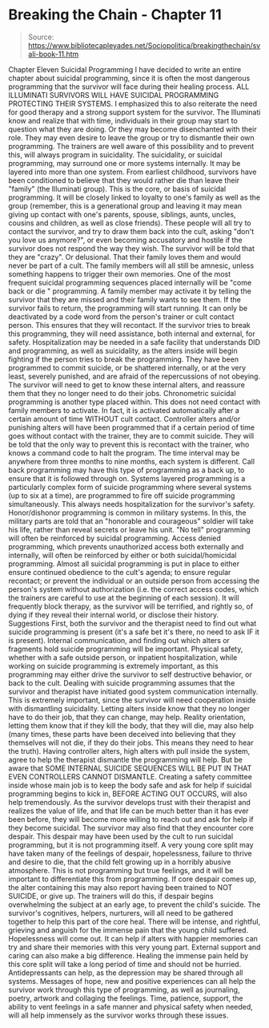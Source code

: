# Breaking the Chain - Chapter 11

> Source: https://www.bibliotecapleyades.net/Sociopolitica/breakingthechain/svali-book-11.htm

Chapter Eleven
Suicidal Programming
I have decided to write an entire chapter about suicidal programming,
since it is often the most dangerous programming that the survivor will
face during their healing process. ALL ILLUMINATI SURVIVORS WILL HAVE
SUICIDAL PROGRAMMING PROTECTING THEIR SYSTEMS. I emphasized this to
also reiterate the need for good therapy and a strong support system
for the survivor.
The Illuminati know and realize that with time, individuals in their
group may start to question what they are doing. Or they may become
disenchanted with their role. They may even desire to leave the group
or try to dismantle their own programming.
The trainers are well aware of this possibility and to prevent this,
will always program in suicidality. The suicidality, or suicidal programming,
may surround one or more systems internally. It may be layered into
more than one system.
From earliest childhood, survivors have been conditioned to believe
that they would rather die than leave their "family" (the
Illuminati group). This is the core, or basis of suicidal programming.
It will be closely linked to loyalty to one's family as well as the
group (remember, this is a generational group and leaving it may mean
giving up contact with one's parents, spouse, siblings, aunts, uncles,
cousins and children, as well as close friends). These people will all
try to contact the survivor, and try to draw them back into the cult,
asking "don't you love us anymore?", or even becoming accusatory
and hostile if the survivor does not respond the way they wish. The
survivor will be told that they are "crazy". Or delusional.
That their family loves them and would never be part of a cult. The
family members will all still be amnesic, unless something happens to
trigger their own memories.
One of the most frequent suicidal programming sequences placed internally
will be "come back or die " programming. A family member may
activate it by telling the survivor that they are missed and their family
wants to see them. If the survivor fails to return, the programming
will start running. It can only be deactivated by a code word from the
person's trainer or cult contact person. This ensures that they will
recontact. If the survivor tries to break this programming, they will
need assistance, both internal and external, for safety.
Hospitalization may be needed in a safe facility that understands DID
and programming, as well as suicidality, as the alters inside will begin
fighting if the person tries to break the programming. They have been
programmed to commit suicide, or be shattered internally, or at the
very least, severely punished, and are afraid of the repercussions of
not obeying. The survivor will need to get to know these internal alters,
and reassure them that they no longer need to do their jobs.
Chronometric suicidal programming is another type placed within. This
does not need contact with family members to activate. In fact, it is
activated automatically after a certain amount of time WITHOUT cult
contact. Controller alters and/or punishing alters will have been programmed
that if a certain period of time goes without contact with the trainer,
they are to commit suicide. They will be told that the only way to prevent
this is recontact with the trainer, who knows a command code to halt
the program. The time interval may be anywhere from three months to
nine months, each system is different. Call back programming may have
this type of programming as a back up, to ensure that it is followed
through on.
Systems layered programming is a particularly complex form of suicide
programming where several systems (up to six at a time), are programmed
to fire off suicide programming simultaneously. This always needs hospitalization
for the survivor's safety.
Honor/dishonor programming is common in military systems. In this,
the military parts are told that an "honorable and courageous"
soldier will take his life, rather than reveal secrets or leave his
unit.
"No tell" programming will often be reinforced by suicidal
programming.
Access denied programming, which prevents unauthorized access both
externally and internally, will often be reinforced by either or both
suicidal/homicidal programming.
Almost all suicidal programming is put in place to either ensure continued
obedience to the cult's agenda; to ensure regular recontact; or prevent
the individual or an outside person from accessing the person's system
without authorization (i.e. the correct access codes, which the trainers
are careful to use at the beginning of each session). It will frequently
block therapy, as the survivor will be terrified, and rightly so, of
dying if they reveal their internal world, or disclose their history.
Suggestions
First, both the survivor and the therapist need to find out what suicide
programming is present (it's a safe bet it's there, no need to ask IF
it is present). Internal communication, and finding out which alters
or fragments hold suicide programming will be important. Physical safety,
whether with a safe outside person, or inpatient hospitalization, while
working on suicide programming is extremely important, as this programming
may either drive the survivor to self destructive behavior, or back
to the cult. Dealing with suicide programming assumes that the survivor
and therapist have initiated good system communication internally. This
is extremely important, since the survivor will need cooperation inside
with dismantling suicidality.
Letting alters inside know that they no longer have to do their job,
that they can change, may help. Reality orientation, letting them know
that if they kill the body, that they will die, may also help (many
times, these parts have been deceived into believing that they themselves
will not die, if they do their jobs. This means they need to hear the
truth). Having controller alters, high alters with pull inside the system,
agree to help the therapist dismantle the programming will help. But
be aware that SOME INTERNAL SUICIDE SEQUENCES WILL BE PUT IN THAT EVEN
CONTROLLERS CANNOT DISMANTLE. Creating a safety committee inside whose
main job is to keep the body safe and ask for help if suicidal programming
begins to kick in, BEFORE ACTING OUT OCCURS, will also help tremendously.
As the survivor develops trust with their therapist and realizes the
value of life, and that life can be much better than it has ever been
before, they will become more willing to reach out and ask for help
if they become suicidal. The survivor may also find that they encounter
core despair. This despair may have been used by the cult to run suicidal
programming, but it is not programming itself. A very young core split
may have taken many of the feelings of despair, hopelessness, failure
to thrive and desire to die, that the child felt growing up in a horribly
abusive atmosphere. This is not programming but true feelings, and it
will be important to differentiate this from programming. If core despair
comes up, the alter containing this may also report having been trained
to NOT SUICIDE, or give up. The trainers will do this, if despair begins
overwhelming the subject at an early age, to prevent the child's suicide.
The survivor's cognitives, helpers, nurturers, will all need to be
gathered together to help this part of the core heal. There will be
intense, and rightful, grieving and anguish for the immense pain that
the young child suffered. Hopelessness will come out. It can help if
alters with happier memories can try and share their memories with this
very young part. External support and caring can also make a big difference.
Healing the immense pain held by this core split will take a long period
of time and should not be hurried. Antidepressants can help, as the
depression may be shared through all systems. Messages of hope, new
and positive experiences can all help the survivor work through this
type of programming, as well as journaling, poetry, artwork and collaging
the feelings. Time, patience, support, the ability to vent feelings
in a safe manner and physical safety when needed, will all help immensely
as the survivor works through these issues.
